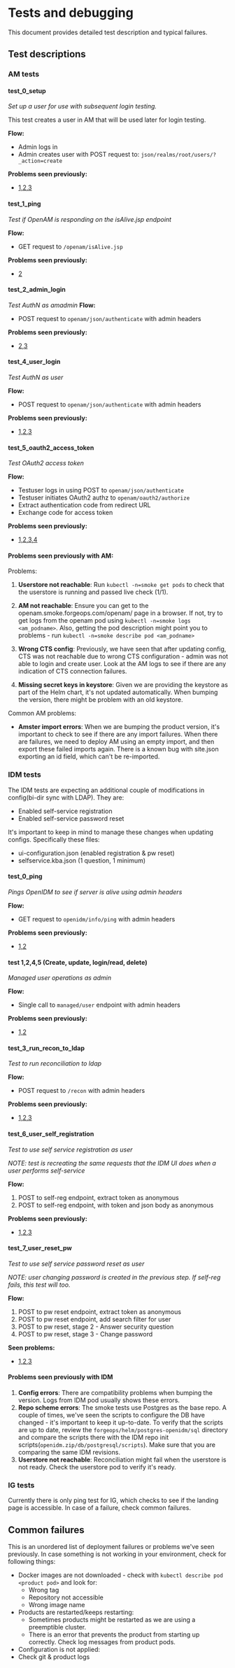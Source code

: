 # Tests and debugging
This document provides detailed test description and typical failures.

## Test descriptions
### AM tests
#### test_0_setup
*Set up a user for use with subsequent login testing.*

This test creates a user in AM that will be used later for login testing.

**Flow:**
 - Admin logs in
 - Admin creates user with POST request to: `json/realms/root/users/?_action=create`

**Problems seen previously:**
 - [1,2,3](#previously-seen-problems-with-am)

#### test_1_ping
*Test if OpenAM is responding on the isAlive.jsp endpoint*

**Flow:**
 - GET request to `/openam/isAlive.jsp`

**Problems seen previously:**
 - [2](#previously-seen-problems-with-am)

#### test_2_admin_login
*Test AuthN as amadmin*
**Flow:**
 - POST request to `openam/json/authenticate` with admin headers

**Problems seen previously:**
 - [2,3](#previously-seen-problems-with-am)

#### test_4_user_login
*Test AuthN as user*

**Flow:**
 - POST request to `openam/json/authenticate` with admin headers

**Problems seen previously:**
 - [1,2,3](#previously-seen-problems-with-am)

#### test_5_oauth2_access_token
*Test OAuth2 access token*

**Flow:**
 - Testuser logs in using POST to `openam/json/authenticate`
 - Testuser initiates OAuth2 authz to `openam/oauth2/authorize`
 - Extract authentication code from redirect URL
 - Exchange code for access token

**Problems seen previously:**
 - [1,2,3,4](#previously-seen-problems-with-am)

#### Problems seen previously with AM:

Problems:
 1. **Userstore not reachable**: Run `kubectl -n=smoke get pods` to check that the userstore is running and passed live check (1/1).

 2. **AM not reachable**: Ensure you can get to the openam.smoke.forgeops.com/openam/ page in a browser. If not, try to get logs from
 the openam pod using `kubectl -n=smoke logs <am_podname>`. Also, getting the pod description might point you to problems - run `kubectl -n=smoke describe pod <am_podname>`

 3. **Wrong CTS config**: Previously, we have seen that after updating config, CTS was not reachable due to wrong CTS configuration - admin was not able to login and create user.
 Look at the AM logs to see if there are any indication of CTS connection failures.

 4. **Missing secret keys in keystore**: Given we are providing the keystore as part of the Helm chart, it's not updated automatically. When bumping the version, there might be problem with an old keystore.


Common AM problems:
 - **Amster import errors**: When we are bumping the product version, it's important to check to see if there are any import failures. When there are failures, we need to deploy AM using an empty import, and then export these failed imports again. There is a known bug with site.json exporting an id field, which can't be re-imported.

### IDM tests
The IDM tests are expecting an additional couple of modifications in config(bi-dir sync with LDAP). They are:
 - Enabled self-service registration
 - Enabled self-service password reset

It's important to keep in mind to manage these changes when updating configs. Specifically these files:
 - ui-configuration.json (enabled registration & pw reset)
 - selfservice.kba.json (1 question, 1 minimum)


#### test_0_ping
*Pings OpenIDM to see if server is alive using admin headers*

**Flow:**
 - GET request to `openidm/info/ping` with admin headers

**Problems seen previously:**
- [1,2](#previously-seen-problems-with-idm)

#### test 1,2,4,5 (Create, update, login/read, delete)
*Managed user operations as admin*

**Flow:**
 - Single call to `managed/user` endpoint with admin headers

**Problems seen previously:**
 - [1,2](#previously-seen-problems-with-idm)


#### test_3_run_recon_to_ldap
*Test to run reconciliation to ldap*

**Flow:**
 - POST request to `/recon` with admin headers

**Problems seen previously:**
 - [1,2,3](#previously-seen-problems-with-idm)

#### test_6_user_self_registration
*Test to use self service registration as user*

*NOTE: test is recreating the same requests that the IDM UI does when a user performs self-service*

**Flow:**
 1. POST to self-reg endpoint, extract token as anonymous
 2. POST to self-reg endpoint, with token and json body as anonymous

**Problems seen previously:**
 - [1,2,3](#previously-seen-problems-with-idm)

#### test_7_user_reset_pw
*Test to use self service password reset as user*

*NOTE: user changing password is created in the previous step. If self-reg fails, this test
will too.*

**Flow:**
 1. POST to pw reset endpoint, extract token as anonymous
 2. POST to pw reset endpoint, add search filter for user
 3. POST to pw reset, stage 2 - Answer security question
 4. POST to pw reset, stage 3 - Change password

 **Seen problems:**
  - [1,2,3](#previously-seen-problems-with-idm)

#### Problems seen previously with IDM
 1. **Config errors**: There are compatibility problems when bumping the version. Logs from IDM pod usually shows these errors.
 2. **Repo scheme errors**: The smoke tests use Postgres as the base repo. A couple of times, we've seen the scripts to configure the DB have changed - it's important to keep it up-to-date. To verify that the scripts are up to date, review the `forgeops/helm/postgres-openidm/sql` directory and compare the scripts there with the IDM repo init scripts(`openidm.zip/db/postgresql/scripts`). Make sure that you are comparing the same IDM revisions.
 3. **Userstore not reachable**: Reconciliation might fail when the userstore is not ready. Check the userstore pod to verify it's  ready.


### IG tests

Currently there is only ping test for IG, which checks to see if the landing page is accessible.
In case of a failure, check common failures.


## Common failures
This is an unordered list of deployment failures or problems we've seen previously.
In case something is not working in your environment, check for following things:

 - Docker images are not downloaded - check with `kubectl describe pod <product pod>` and look for:
   - Wrong tag
   - Repository not accessible
   - Wrong image name  
 - Products are restarted/keeps restarting:
   - Sometimes products might be restarted as we are using a preemptible cluster.
   - There is an error that prevents the product from starting up correctly. Check log messages from product pods.
 - Configuration is not applied:
  - Check git & product logs
